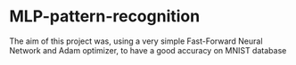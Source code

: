 # MLP-pattern-recognition
The aim of this project was, using a very simple Fast-Forward Neural Network and Adam optimizer, to have a good accuracy on MNIST database
